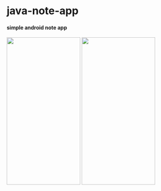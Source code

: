 # java-note-app
<h4>simple android note app</h4>

<img src="https://github.com/ahmedabdikani/java-note-app/app-screens/screen1.jpg" height="400px" width="200px"/>      <img src="https://github.com/ahmedabdikani/java-note-app/app-screens/screen2.jpg" height="400px" width="200px"/>
